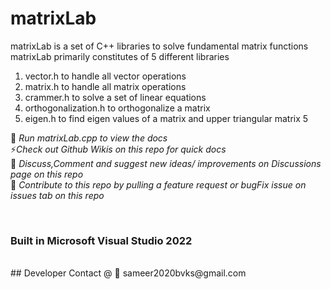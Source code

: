 # matrixLab
matrixLab is a set of C++ libraries to solve fundamental matrix functions
matrixLab primarily constitutes of 5 different libraries
1. vector.h to handle all vector operations
2. matrix.h to handle all matrix operations
3. crammer.h to solve a set of linear equations
4. orthogonalization.h to orthogonalize a matrix
5. eigen.h to find eigen values of a matrix and upper triangular matrix 5

 📓 *Run matrixLab.cpp to view the docs*
 <br>
 ⚡*Check out Github Wikis on this repo for quick docs*
  <br>
 📢 *Discuss,Comment and suggest new ideas/ improvements on Discussions page on this repo*
  <br>
 🔎 *Contribute to this repo by pulling a feature request or bugFix issue on issues tab on this repo*

  <br>
  
 ### Built in Microsoft Visual Studio 2022 
 <Br>
## Developer Contact @ 📧 sameer2020bvks@gmail.com
